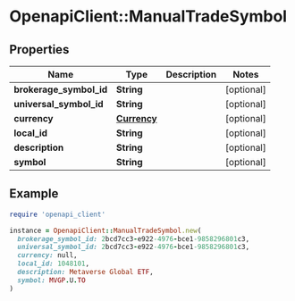 # OpenapiClient::ManualTradeSymbol

## Properties

| Name | Type | Description | Notes |
| ---- | ---- | ----------- | ----- |
| **brokerage_symbol_id** | **String** |  | [optional] |
| **universal_symbol_id** | **String** |  | [optional] |
| **currency** | [**Currency**](Currency.md) |  | [optional] |
| **local_id** | **String** |  | [optional] |
| **description** | **String** |  | [optional] |
| **symbol** | **String** |  | [optional] |

## Example

```ruby
require 'openapi_client'

instance = OpenapiClient::ManualTradeSymbol.new(
  brokerage_symbol_id: 2bcd7cc3-e922-4976-bce1-9858296801c3,
  universal_symbol_id: 2bcd7cc3-e922-4976-bce1-9858296801c3,
  currency: null,
  local_id: 1048101,
  description: Metaverse Global ETF,
  symbol: MVGP.U.TO
)
```


